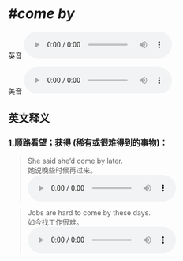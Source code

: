 # ***\#come by*** 
英音
<audio src="./media/come by1_AAC.aac" controls="controls"></audio>

美音
<audio src="./media/come by2_AAC.aac" controls="controls"></audio>



  

英文释义
---
### 1.**顺路看望；获得 (稀有或很难得到的事物)：**  

 > She said she’d come by later.   
 > 她说晚些时候再过来。    
<audio src="./media/p92 come by1.aac" controls="controls"></audio>

 > Jobs are hard to come by these days.  
 > 如今找工作很难。    
<audio src="./media/p92 come by2.aac" controls="controls"></audio>


